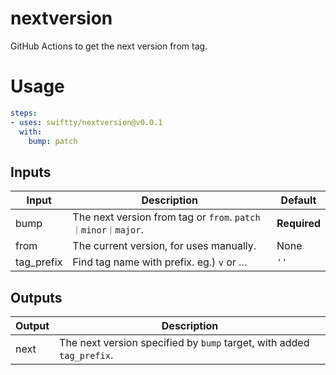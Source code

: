 # nextversion
GitHub Actions to get the next version from tag.

# Usage

```yml
steps:
- uses: swiftty/nextversion@v0.0.1
  with: 
    bump: patch
```

## Inputs

| Input      | Description                                               | Default      |
|------------|-----------------------------------------------------------|--------------|
| bump       | The next version from tag or `from`. `patch｜minor｜major`. | **Required** |
| from       | The current version, for uses manually.                   | None         |
| tag_prefix | Find tag name with prefix. eg.) `v` or ...                | `''`         |

## Outputs

| Output | Description                                                           |
|--------|-----------------------------------------------------------------------|
| next   | The next version specified by `bump` target, with added `tag_prefix`. |